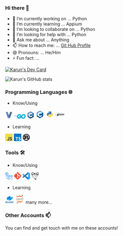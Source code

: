 ### Hi there 👋

- 🔭 I’m currently working on ... Python
- 🌱 I’m currently learning ... Appium
- 👯 I’m looking to collaborate on ... Python
- 🤔 I’m looking for help with ... Python
- 💬 Ask me about ... Anything
- 📫 How to reach me: ... [Git Hub Profile](https://github.com/karunakarhv)
- 😄 Pronouns: ... He/Him
- ⚡ Fun fact: ...

<a href="https://app.daily.dev/karun"><img src="https://api.daily.dev/devcards/93448bffc6ff4515844d1b572f5daa09.png?r=bvl" width="400" alt="Karun's Dev Card"/></a>

![Karun's GitHub stats](https://github-readme-stats.vercel.app/api?username=karunakarhv&show_icons=true&theme=radical)

### Programming Languages 🌐

- Know/Using

[<img src="https://raw.githubusercontent.com/github/explore/cfd26557025b2ccaa2d3d25f3e518e29ebea05c5/topics/v/v.png" alt="v logo" width="24">](https://vlang.io/) [<img src="https://raw.githubusercontent.com/karunakarhv/karunakarhv/master/img/golang.png" alt="go logo" width="38">](https://golang.org/)
[<img src="https://raw.githubusercontent.com/github/explore/80688e429a7d4ef2fca1e82350fe8e3517d3494d/topics/cpp/cpp.png" alt="cpp logo" width="24">](https://isocpp.org/)
[<img src="https://raw.githubusercontent.com/github/explore/80688e429a7d4ef2fca1e82350fe8e3517d3494d/topics/c/c.png" alt="c logo" width="28">](http://www.open-std.org/jtc1/sc22/wg14/)
[<img src="https://raw.githubusercontent.com/github/explore/80688e429a7d4ef2fca1e82350fe8e3517d3494d/topics/python/python.png" alt="python logo" width="28">](https://www.python.org/)
[<img src="https://raw.githubusercontent.com/github/explore/80688e429a7d4ef2fca1e82350fe8e3517d3494d/topics/bash/bash.png" alt="bash logo" width="28">](https://www.gnu.org/software/bash/)

- Learning

[<img src="https://raw.githubusercontent.com/github/explore/80688e429a7d4ef2fca1e82350fe8e3517d3494d/topics/javascript/javascript.png" alt="js logo" width="24">](https://developer.mozilla.org/en-US/docs/Web/JavaScript)
[<img src="https://raw.githubusercontent.com/github/explore/80688e429a7d4ef2fca1e82350fe8e3517d3494d/topics/typescript/typescript.png" alt="ts logo" width="24">](https://www.typescriptlang.org/)
[<img src="https://raw.githubusercontent.com/github/explore/80688e429a7d4ef2fca1e82350fe8e3517d3494d/topics/rust/rust.png" alt="rust logo" width="24">](https://www.rust-lang.org/)

### Tools 🛠️

- Know/Using

[<img src="https://raw.githubusercontent.com/karunakarhv/karunakarhv/master/img/actions.png" alt="actions logo" width="24">](https://github.com/features/actions)
[<img src="https://raw.githubusercontent.com/karunakarhv/karunakarhv/master/img/git.png" alt="git logo" width="24">](https://git-scm.com/)
[<img src="https://raw.githubusercontent.com/karunakarhv/karunakarhv/master/img/vscode.png" alt="vscode logo" width="24">](https://code.visualstudio.com/)
[<img src="https://raw.githubusercontent.com/karunakarhv/karunakarhv/master/img/gnu_make.png" alt="gnu make logo" width="24">](https://www.gnu.org/software/make/manual/make.html)

- Learning

[<img src="https://raw.githubusercontent.com/github/explore/80688e429a7d4ef2fca1e82350fe8e3517d3494d/topics/docker/docker.png" alt="docker logo" width="28">](https://www.docker.com/)
[<img src="https://raw.githubusercontent.com/karunakarhv/karunakarhv/master/img/jupyter_notebook.png" alt="jupyter notebook logo" width="30">](https://jupyter.org/)
many more...

### Other Accounts 📫

You can find and get touch with me on these accounts!
